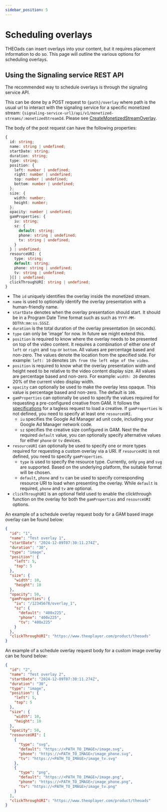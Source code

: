 ```yaml
---
sidebar_position: 5
---
```


# Scheduling overlays

THEOads can insert overlays into your content, but it requires placement information to do so. This page will outline the various options for scheduling overlays.

## Using the Signaling service REST API

The recommended way to schedule overlays is through the signaling service API.

This can be done by a POST request to `{path}/overlay` where path is the usual url to interact with the signaling service for a specific monetized stream: `{signaling-service-url}/api/v1/monetized-streams/:monetizedStreamId`. Please see [CreateMonetizedStreamOverlay](/theoads/api/signaling/create-monetized-stream-overlay/).

The body of the post request can have the following properties:

```ts
{
  id: string;
  name: string | undefined;
  startDate: string;
  duration: string;
  type: string;
  position: {
    left: number | undefined;
    right: number | undefined;
    top: number | undefined;
    bottom: number | undefined;
  };
  size: {
    width: number;
    height: number;
  };
  opacity: number | undefined;
  gamProperties: {
    iu: string;
    sz: {
      default: string;
      phone: string | undefined;
      tv: string | undefined;
    }
  } | undefined;
  resourceURI: {
    type: string;
    default: string;
    phone: string | undefined;
    tv: string | undefined;
  }[] | undefined;
  clickThroughURI: string | undefined;
}
```

- The `id` uniquely identifies the overlay inside the monetized stream.
- `name` is used to optionally identify the overlay presentation with a human-friendly name.
- `startDate` denotes when the overlay presentation should start. It should be in a Program Date Time format such as such as `YYYY-MM-DDThh:mm:ss.SSSZ`.
- `duration` is the total duration of the overlay presentation (in seconds).
- `type` can only be 'image' for now. In future we might extend this.
- `position` is required to know where the overlay needs to be presented on top of the video content. It requires a combination of either one of `left` or `right` and `top` or `bottom`. All values are percentage based and non-zero. The values denote the location from the specified side. For example: `left: 10` denotes `10% from the left edge of the video`.
- `position` is required to know what the overlay presentation width and height need to be relative to the video content display size. All values are percentage based and non-zero. For example: `width: 20` denotes 20% of the current video display width.
- `opacity` can optionally be used to make the overlay less opaque. This value is percentage based and non-zero. The default is `100`.
- `gamProperties` can optionally be used to specify the values required for requesting a pre-configured creative from GAM. It follows the [specifications](https://support.google.com/admanager/answer/2623168#zippy=%2Crequired-parameters) for a tagless request to load a creative. If `gamProperties` is not defined, you need to specify at least one `resourceURI`.
  - `iu` specifies the Google Ad Manager ad unit code, including your Google Ad Manager network code.
  - `sz` specifies the creative size configured in GAM. Next the the required `default` value, you can optionally specify alternative values for either `phone` or `tv` devices.
- `resourceURI` can optionally be used to specify one or more types required for requesting a custom overlay via a URI. If `resourceURI` is not defined, you need to specify `gamProperties`.
  - `type` is used to specify the resource type. Currently, only `png` and `svg` are supported. Based on the underlying platform, the suitable format will be chosen.
  - `default`, `phone` and `tv` can be used to specify corresponding resource URI to load when presenting the overlay. While `default` is required, `phone` and `tv` are optional.
- `clickThroughURI` is an optional field used to enable the clickthrough function on the overlay for both the `gamProperties` and `resourceURI` options.

An example of a schedule overlay request body for a GAM based image overlay can be found below:

```json
{
  "id": "1",
  "name": "Test overlay 1",
  "startDate": "2024-12-09T07:30:11.274Z",
  "duration": "30",
  "type": "image",
  "position": {
    "left": 5,
    "top": 5
  },
  "size": {
    "width": 10,
    "height": 10
  },
  "opacity": 50,
  "gamProperties": {
    "iu": "/12345678/overlay_1",
    "sz": {
      "default": "400x225",
      "phone": "400x225",
      "tv": "400x225"
    }
  },
  "clickThroughURI": "https://www.theoplayer.com/product/theoads"
}
```

An example of a schedule overlay request body for a custom image overlay can be found below:

```json
{
  "id": "2",
  "name": "Test overlay 2",
  "startDate": "2024-12-09T07:30:11.274Z",
  "duration": "30",
  "type": "image",
  "position": {
    "left": 5,
    "top": 5
  },
  "size": {
    "width": 10,
    "height": 10
  },
  "opacity": 50,
  "resourceURI": [
    {
      "type": "svg",
      "default": "https://<PATH_TO_IMAGE>/image.svg",
      "phone": "https://<PATH_TO_IMAGE>/image_phone.svg",
      "tv": "https://<PATH_TO_IMAGE>/image_tv.svg"
    },
    {
      "type": "png",
      "default": "https://<PATH_TO_IMAGE>/image.png",
      "phone": "https://<PATH_TO_IMAGE>/image_phone.png",
      "tv": "https://<PATH_TO_IMAGE>/image_tv.png"
    }
  ],
  "clickThroughURI": "https://www.theoplayer.com/product/theoads"
}
```
